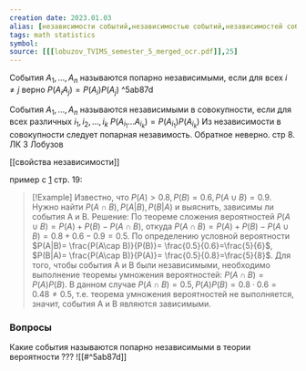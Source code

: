 ```yaml
---
creation date: 2023.01.03
alias: [независимости событий,независимостью событий,независимостей событий,независимостям событий,независимостями событий,независимостях событий]
tags: math statistics
symbol:
source: [[[lobuzov_TVIMS_semester_5_merged_ocr.pdf]],25]
---
```

События $A_{1},\dots, A_{n}$ называются попарно независимыми, если для всех $i \ne j$ верно $P(A_{i}A_{j})=P(A_{i})P(A_{j})$ ^5ab87d

События $A_{1},\dots, A_{n}$ называются независимыми в совокупности, если для всех различных $i_{1},i_{2},\dots, i_{k}$ $P(A_{i_{1}} \dots A_{i_{k}})=P(A_{i_{1}})P(A_{i_{k}})$
Из независимости в совокупности следует попарная незавимость. Обратное неверно.
стр 8. ЛК 3 Лобузов 

[[свойства независимости]]

пример с [1](http://zyurvas.narod.ru/knyhy2/Kolemayev_tv_vprimerah.pdf) стр. 19:
>[!Example]
>Известно, что $P(A)>0.8, P(B)=0.6, P(A\cup B)=0.9$. Нужно найти $P(A\cap B),P(A|B),P(B|A)$ и выяснить, зависимы ли события A и B.
>Решение: По теореме сложения вероятностей $P(A\cup B)=P(A)+P(B)-P(A\cap B)$, откуда $P(A\cap B)=P(A)+P(B)-P(A\cup B)=0.8+0.6-0.9=0.5$. По определению условной вероятности $P(A|B)= \frac{P(A\cap B)}{P(B)}= \frac{0.5}{0.6}=\frac{5}{6}$, $P(B|A)= \frac{P(A\cap B)}{P(A)}= \frac{0.5}{0.8}=\frac{5}{8}$.
>Для того, чтобы события А и В были независимыми, необходимо выполнение теоремы умножения вероятностей: $P(A\cap B)=P(A)P(B)$. В данном случае $P(A\cap B)=0.5, P(A)P(B)=0.8\cdot{0.6}=0.48\neq 0.5$, т.е. теорема умножения вероятностей не выполняется, значит, события A и В являются зависимыми.




### Вопросы

Какие события называются попарно независимыми в теории вероятности
???
![[#^5ab87d]]
<!--SR:!2023-04-07,53,270-->
